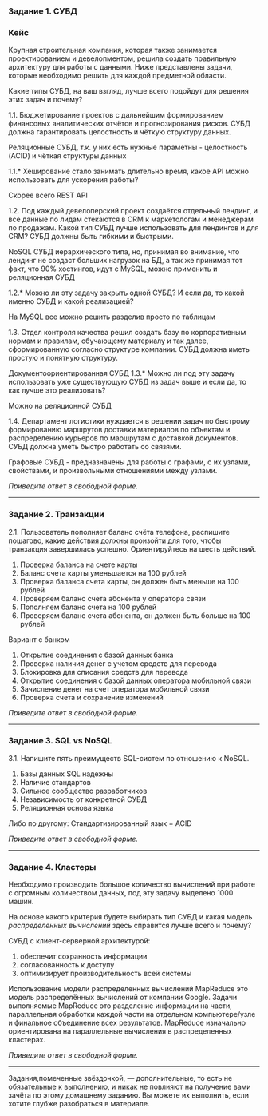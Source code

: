 ### Задание 1. СУБД

### Кейс
Крупная строительная компания, которая также занимается проектированием и девелопментом, решила создать 
правильную архитектуру для работы с данными. Ниже представлены задачи, которые необходимо решить для
каждой предметной области. 

Какие типы СУБД, на ваш взгляд, лучше всего подойдут для решения этих задач и почему? 
 
1.1. Бюджетирование проектов с дальнейшим формированием финансовых аналитических отчётов и прогнозирования рисков.
СУБД должна гарантировать целостность и чёткую структуру данных.

Реляционные СУБД, т.к. у них есть нужные параметны - целостность (ACID) и чёткая структуры данных

1.1.* Хеширование стало занимать длительно время, какое API можно использовать для ускорения работы? 

Скорее всего REST API

1.2. Под каждый девелоперский проект создаётся отдельный лендинг, и все данные по лидам стекаются в CRM к 
маркетологам и менеджерам по продажам. Какой тип СУБД лучше использовать для лендингов и для CRM? 
СУБД должны быть гибкими и быстрыми.

NoSQL СУБД иерархического типа, но, принимая во внимание, что лендинг не создаст больших нагрузок на БД, а так же принимая тот факт, что 90% хостингов, идут с MySQL, можно применить и реляционная СУБД

1.2.* Можно ли эту задачу закрыть одной СУБД? И если да, то какой именно СУБД и какой реализацией?

На MySQL все можно решить разделив просто по таблицам 

1.3. Отдел контроля качества решил создать базу по корпоративным нормам и правилам, обучающему материалу 
и так далее, сформированную согласно структуре компании. СУБД должна иметь простую и понятную структуру.

Документоориентированная СУБД
1.3.* Можно ли под эту задачу использовать уже существующую СУБД из задач выше и если да, то как лучше это 
реализовать?

Можно на реляционной СУБД

1.4. Департамент логистики нуждается в решении задач по быстрому формированию маршрутов доставки материалов 
по объектам и распределению курьеров по маршрутам с доставкой документов. СУБД должна уметь быстро работать
со связями.

Графовые СУБД - предназначены для работы с графами, с их узлами, свойствами, и произвольными отношениями между узлами.

*Приведите ответ в свободной форме.*

---

### Задание 2. Транзакции

2.1. Пользователь пополняет баланс счёта телефона, распишите пошагово, какие действия должны произойти для того, чтобы 
транзакция завершилась успешно. Ориентируйтесь на шесть действий.

1. Проверка  баланса на счете карты
2. Баланс счета карты уменьшается на 100 рублей
3. Проверка баланса счета карты, он должен быть меньше на 100 рублей
4. Проверяем баланс счета абонента у оператора связи
5. Пополняем баланс счета на 100 рублей
6. Проверяем баланс счета абонента, он должен быть больше на 100 рублей

Вариант с банком
1. Открытие соединения с базой данных банка
2. Проверка наличия денег с учетом средств для перевода
3. Блокировка для списания средств для перевода
4. Открытие соединения с базой данных оператора мобильной связи
5. Зачисление денег на счет оператора мобильной связи
6. Проверка счета и сохранение изменений



*Приведите ответ в свободной форме.*

---

### Задание 3. SQL vs NoSQL

3.1. Напишите пять преимуществ SQL-систем по отношению к NoSQL. 

1. Базы данных SQL надежны
2. Наличие стандартов
3. Сильное сообщество разработчиков
4. Независимость от конкретной СУБД
5. Реляционная основа языка

Либо по другому:
Стандартизированный язык + ACID

*Приведите ответ в свободной форме.*

---

### Задание 4. Кластеры

Необходимо производить большое количество вычислений при работе с огромным количеством данных, под эту задачу 
выделено 1000 машин. 

На основе какого критерия будете выбирать тип СУБД и какая модель *распределённых вычислений* 
здесь справится лучше всего и почему?

СУБД с клиент-серверной архитектурой:
1. обеспечит сохранность информации 
2. согласованность к доступу
3. оптимизирует производительность всей системы

Использование модели распределенных вычислений MapReduce  это модель распределённых вычислений от компании Google.
Задачи выполняемые MapReduce это разделение информации на части, параллельная обработки каждой части на отдельном компьютере/узле и финальное объединение всех результатов. MapReduce изначально ориентирована на параллельные вычисления в распределенных кластерах.

*Приведите ответ в свободной форме.*

---

Задания,помеченные звёздочкой, — дополнительные, то есть не обязательные к выполнению, и никак не повлияют на получение вами зачёта по этому домашнему заданию. Вы можете их выполнить, если хотите глубже разобраться в материале.
